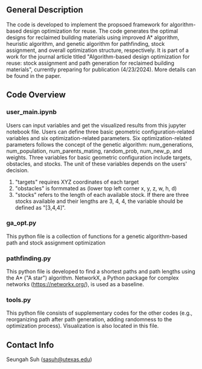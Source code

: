 ## General Description
The code is developed to implement the propsoed framework for algorithm-based design optimization for reuse.
The code generates the optimal designs for reclaimed building materials using improved A* algorithm, heuristic algorithm, and genetic algorithm for pathfinding, stock assignment, and overall optimization structure, respectively.
It is part of a work for the journal article titled "Algorithm-based design optimization for reuse: stock assignment and path generation for reclaimed building materials", currently preparing for publication (4/23/2024).
More details can be found in the paper.

## Code Overview
### user_main.ipynb
Users can input variables and get the visualized results from this jupyter notebook file.
Users can define three basic geometric configuration-related variables and six optimization-related parameters.
Six optimization-related parameters follows the concept of the genetic algorithm: num_generations, num_population, num_parents_mating, random_prob, num_new_p, and weights.
Three variables for basic geometric configuration include targets, obstacles, and stocks. The unit of these variables depends on the users' decision.
1) "targets" requires XYZ coordinates of each target
2) "obstacles" is formmated as (lower top left corner x, y, z, w, h, d)
3) "stocks" refers to the length of each available stock. If there are three stocks available and their lengths are 3, 4, 4, the variable should be defined as "[3,4,4]".

### ga_opt.py
This python file is a collection of functions for a genetic algorithm-based path and stock assignment optimization

### pathfinding.py
This python file is developed to find a shortest paths and path lengths using the A* ("A star") algorithm.
NetworkX, a Python package for complex networks (https://networkx.org/), is used as a baseline.

### tools.py
This python file consists of supplementary codes for the other codes (e.g., reorganizing path after path generation, adding randomness to the optimization process).
Visualization is also located in this file.

## Contact Info
Seungah Suh (sasuh@utexas.edu)
